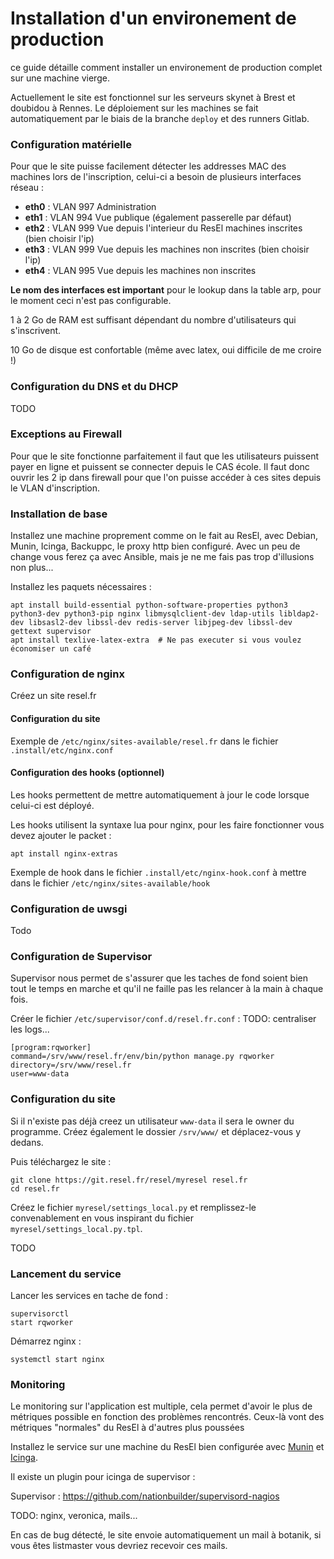 Installation d'un environement de production
============================================

ce guide détaille comment installer un environement de production complet sur
une machine vierge.

Actuellement le site est fonctionnel sur les serveurs skynet à Brest et doubidou à Rennes. Le déploiement sur les machines se fait automatiquement par le biais de la branche `deploy` et des runners Gitlab.


### Configuration matérielle

Pour que le site puisse facilement détecter les addresses MAC des machines lors de l'inscription, celui-ci a besoin de plusieurs interfaces réseau :
 - **eth0** : VLAN 997 Administration
 - **eth1** : VLAN 994 Vue publique (également passerelle par défaut)
 - **eth2** : VLAN 999 Vue depuis l'interieur du ResEl machines inscrites (bien choisir l'ip)
 - **eth3** : VLAN 999 Vue depuis les machines non inscrites (bien choisir l'ip)
 - **eth4** : VLAN 995 Vue depuis les machines non inscrites

**Le nom des interfaces est important** pour le lookup dans la table arp, pour le moment ceci n'est pas configurable.

1 à 2 Go de RAM est suffisant dépendant du nombre d'utilisateurs qui s'inscrivent.

10 Go de disque est confortable (même avec latex, oui difficile de me croire !)

### Configuration du DNS et du DHCP
TODO

### Exceptions au Firewall

Pour que le site fonctionne parfaitement il faut que les utilisateurs puissent payer en ligne et puissent se connecter depuis le CAS école. Il faut donc ouvrir les 2 ip dans firewall pour que l'on puisse accéder à ces sites depuis le VLAN d'inscription.

### Installation de base

Installez une machine proprement comme on le fait au ResEl, avec Debian, Munin, Icinga, Backuppc, le proxy http bien configuré. Avec un peu de change vous ferez ça avec Ansible, mais je ne me fais pas trop d'illusions non plus...

Installez les paquets nécessaires :
```
apt install build-essential python-software-properties python3 python3-dev python3-pip nginx libmysqlclient-dev ldap-utils libldap2-dev libsasl2-dev libssl-dev redis-server libjpeg-dev libssl-dev gettext supervisor
apt install texlive-latex-extra  # Ne pas executer si vous voulez économiser un café
```

### Configuration de nginx
Créez un site resel.fr

#### Configuration du site
Exemple de `/etc/nginx/sites-available/resel.fr` dans le fichier `.install/etc/nginx.conf`  


#### Configuration des hooks (optionnel)
Les hooks permettent de mettre automatiquement à jour le code lorsque celui-ci est déployé.

Les hooks utilisent la syntaxe lua pour nginx, pour les faire fonctionner vous devez ajouter le packet :
```
apt install nginx-extras
```

Exemple de hook dans le fichier `.install/etc/nginx-hook.conf` à mettre dans le fichier `/etc/nginx/sites-available/hook`

### Configuration de uwsgi
Todo

### Configuration de Supervisor
Supervisor nous permet de s'assurer que les taches de fond soient bien tout le temps en marche et qu'il ne faille pas les relancer à la main à chaque fois.

Créer le fichier `/etc/supervisor/conf.d/resel.fr.conf` :
TODO: centraliser les logs... 

```
[program:rqworker]
command=/srv/www/resel.fr/env/bin/python manage.py rqworker
directory=/srv/www/resel.fr
user=www-data
```

### Configuration du site
Si il n'existe pas déjà creez un utilisateur `www-data` il sera le owner du programme.
Créez également le dossier `/srv/www/` et déplacez-vous y dedans.

Puis téléchargez le site :
```
git clone https://git.resel.fr/resel/myresel resel.fr
cd resel.fr
```

Créez le fichier `myresel/settings_local.py` et remplissez-le convenablement en vous inspirant du fichier `myresel/settings_local.py.tpl`.

TODO

### Lancement du service

Lancer les services en tache de fond :
```
supervisorctl
start rqworker
```

Démarrez nginx :
```
systemctl start nginx
```

### Monitoring

Le monitoring sur l'application est multiple, cela permet d'avoir le plus de métriques possible en fonction des problèmes rencontrés. Ceux-là vont des métriques "normales" du ResEl à d'autres plus poussées

Installez le service sur une machine du ResEl bien configurée avec [Munin](https://munin.resel.fr) et [Icinga](https://icinga.resel.fr).

Il existe un plugin pour icinga de supervisor : 

Supervisor : https://github.com/nationbuilder/supervisord-nagios


TODO: nginx, veronica, mails...

En cas de bug détecté, le site envoie automatiquement un mail à botanik, si vous êtes listmaster vous devriez recevoir ces mails.